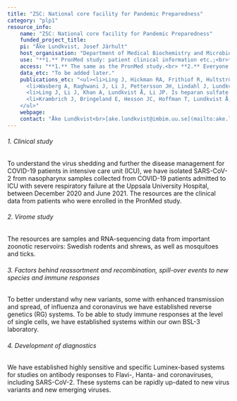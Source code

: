 ```yaml
---
title: "ZSC: National core facility for Pandemic Preparedness"
category: "plp1"
resource_info:
    name: "ZSC: National core facility for Pandemic Preparedness"
    funded_project_title:
    pi: "Åke Lundkvist, Josef Järhult"
    host_organisation: "Department of Medical Biochemistry and Microbiology, Zoonosis Science Center, Uppsala University; Department of Medical Sciences, Zoonosis Science Center, Uppsala University"
    use: "**1.** PronMed study: patient clinical information etc.;<br>**2.** Virome study: identify RNA virus composition from important reservoirs and vectors in Sweden.;<br> **3.** Spill-over and immune responses: By our research on transmission and maintenance of zoonotic viruses in nature, we will increase the knowledge on potential threats for future endemics and pandemics. How are climate changes increase the risks, which new viruses may be introduced to Sweden?;<br> **4.** Diagnostics: By our established Luminex-based systems, we are able to study e.g. seroprevalences and vaccine responses. In addition, we can rapidly up-date the systems with new variants or completely new viruses in future endemics or pandemics."
    access: "**1.** The same as the PronMed study.<br> **2.** Everyone has access to the Genbank or BioProject, once the RNA-sequencing data and viral genome sequences data will be public.<br> **3.** Open access publications."
    data_etc: "To be added later."
    publications_etc: "<ul><li>Ling J, Hickman RA, Frithiof R, Hultström M, Järhult JD, Lundkvist Å, Lipcsey M. Infectious SARS-CoV-2 is rarely present in the nasopharynx samples collected from Swedish hospitalized critically ill COVID-19 patients. <i>Ir J Med Sci</i> (2022). <a href='https://doi.org/10.1007/s11845-022-02961-8'>DOI: 10.1007/s11845-022-02961-8</a></li>
      <li>Wasberg A, Raghwani J, Li J, Pettersson JH, Lindahl J, Lundkvist Å, Ling J. Discovery of a novel coronavirus in Swedish bank voles (Myodes glareolus). <i>bioRxiv</i> (2022). <a href='https://doi.org/10.1101/2022.02.24.481848'>DOI: 10.1101/2022.02.24.481848</a></li>
      <li>Ling J, Li J, Khan A, Lundkvist Å, Li JP. Is heparan sulfate a target for inhibition of RNA virus infection? <i>Am J Physiol Cell Physiol.</i> 322(4):C605-C613 (2022). <a href='https://doi.org/10.1152/ajpcell.00028.2022'>DOI: 10.1152/ajpcell.00028.2022</a>.</li>
      <li>Krambrich J, Bringeland E, Hesson JC, Hoffman T, Lundkvist Å, Lindahl JF, Ling J. Usage of FTA® Classic Cards for Safe Storage, Shipment, and Detection of Arboviruses. Submitted (2022).</li>
    </ul>"
    webpage:
    contact: "Åke Lundkvist<br>[ake.lundkvist@imbim.uu.se](mailto:ake.lundkvist@imbim.uu.se)"
---
```


###### 1. Clinical study

To understand the virus shedding and further the disease management for COVID-19 patients in intensive care unit (ICU), we have isolated SARS-CoV-2 from nasopharynx samples collected from COVID-19 patients admitted to ICU with severe respiratory failure at the Uppsala University Hospital, between December 2020 and June 2021. The resources are the clinical data from patients who were enrolled in the PronMed study.

###### 2. Virome study

The resources are samples and RNA-sequencing data from important zoonotic reservoirs: Swedish rodents and shrews, as well as mosquitoes and ticks.

###### 3. Factors behind reassortment and recombination, spill-over events to new species and immune responses

To better understand why new variants, some with enhanced transmission and spread, of influenza and coronavirus we have established reverse genetics (RG) systems. To be able to study immune responses at the level of single cells, we have established systems within our own BSL-3 laboratory.

###### 4. Development of diagnostics

We have established highly sensitive and specific Luminex-based systems for studies on antibody responses to Flavi-, Hanta- and coronaviruses, including SARS-CoV-2. These systems can be rapidly up-dated to new virus variants and new emerging viruses.
